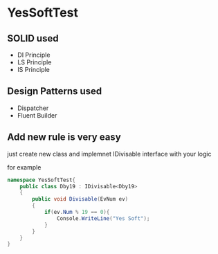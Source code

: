 # YesSoftTest

## SOLID used
<ul>
 <li>DI Principle</li>
 <li>LS Principle</li>
 <li>IS Principle</li>
</ul>

## Design Patterns used

<ul>
  <li>Dispatcher</li>
  <li>Fluent Builder</li>
</ul>

## Add new rule is very easy

just create new class and implemnet IDivisable interface with your logic

for example 
```csharp
namespace YesSoftTest{
    public class Dby19 : IDivisable<Dby19>
    {
        public void Divisable(EvNum ev)
        {
            if(ev.Num % 19 == 0){
                Console.WriteLine("Yes Soft");
            }
        }
    }
}
```
